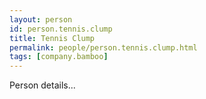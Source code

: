 ```yaml
---
layout: person
id: person.tennis.clump
title: Tennis Clump
permalink: people/person.tennis.clump.html
tags: [company.bamboo]
---
```


Person details...